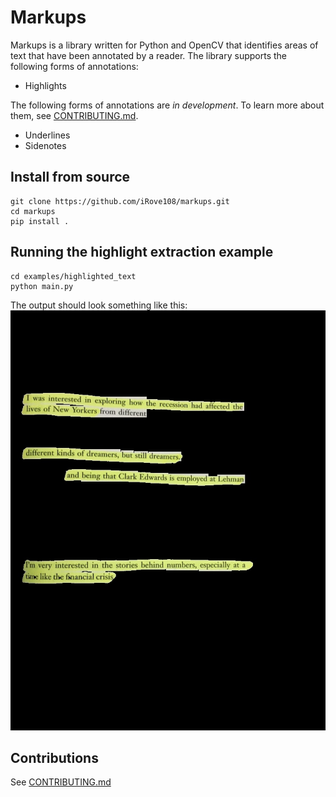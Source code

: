 # Markups

Markups is a library written for Python and OpenCV that identifies areas of text that have been annotated by a reader. The library supports the following forms of annotations:
- Highlights

The following forms of annotations are _in development_. To learn more about them, see [CONTRIBUTING.md](https://github.com/iRove108/markups/blob/main/CONTRIBUTING.md).
- Underlines
- Sidenotes

## Install from source
    git clone https://github.com/iRove108/markups.git
    cd markups
    pip install .

## Running the highlight extraction example
    cd examples/highlighted_text
    python main.py

The output should look something like this:
![](examples/highlighted_text/yellow_highlight_out.jpg)

## Contributions
See [CONTRIBUTING.md](https://github.com/iRove108/markups/blob/main/CONTRIBUTING.md)
